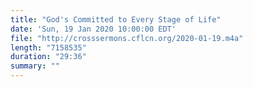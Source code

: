 ```yaml
---
title: "God's Committed to Every Stage of Life"
date: 'Sun, 19 Jan 2020 10:00:00 EDT'
file: "http://crosssermons.cflcn.org/2020-01-19.m4a"
length: "7158535"
duration: "29:36"
summary: ""
---
```

